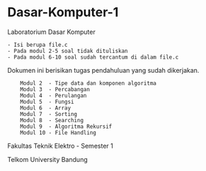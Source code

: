 # Dasar-Komputer-1
Laboratorium Dasar Komputer

	- Isi berupa file.c
	- Pada modul 2-5 soal tidak dituliskan
	- Pada modul 6-10 soal sudah tercantum di dalam file.c

Dokumen ini berisikan tugas pendahuluan yang sudah dikerjakan.

        Modul 2  - Tipe data dan komponen algoritma
        Modul 3  - Percabangan
        Modul 4  - Perulangan
        Modul 5  - Fungsi
        Modul 6  - Array
        Modul 7  - Sorting
        Modul 8  - Searching
        Modul 9  - Algoritma Rekursif
        Modul 10 - File Handling
Fakultas Teknik Elektro - Semester 1 

Telkom University Bandung
